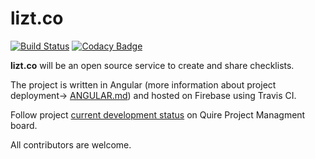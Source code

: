# lizt.co

[![Build Status](https://travis-ci.org/kamilpowalowski/lizt.co.svg?branch=master)](https://travis-ci.org/kamilpowalowski/lizt.co)
[![Codacy Badge](https://api.codacy.com/project/badge/Grade/fdbdb71140194a75a73bc9df36d5455c)](https://www.codacy.com/app/kamilpowalowski/lizt.co?utm_source=github.com&amp;utm_medium=referral&amp;utm_content=kamilpowalowski/lizt.co&amp;utm_campaign=Badge_Grade)

**lizt.co** will be an open source service to create and share checklists.

The project is written in Angular (more information about project deployment-> [ANGULAR.md](ANGULAR.md)) and hosted on Firebase using Travis CI.

Follow project [current development status](https://quire.io/w/lizt-co-app/) on Quire Project Managment board.

All contributors are welcome.
